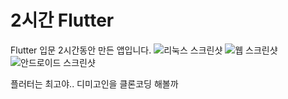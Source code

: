 # 2시간 Flutter

Flutter 입문 2시간동안 만든 앱입니다.
![리눅스 스크린샷](https://i.imgur.com/lIe5tzr.png)
![웹 스크린샷](https://i.imgur.com/958MxEj.png)
![안드로이드 스크린샷](https://i.imgur.com/m9v6Yv0.png)

플러터는 최고야..
디미고인을 클론코딩 해볼까
